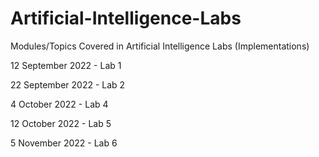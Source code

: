 # Artificial-Intelligence-Labs
Modules/Topics Covered in Artificial Intelligence Labs (Implementations)

12 September 2022 - Lab 1

22 September 2022 - Lab 2

4 October 2022 - Lab 4

12 October 2022 - Lab 5

5 November 2022 - Lab 6
